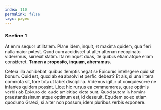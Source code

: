```yaml
---
index: 110
permalink: false
tags: pages
---
```


### Section 1

At enim sequor utilitatem. Plane idem, inquit, et maxima quidem, qua fieri nulla maior potest. Quod cum accidisset ut alter alterum necopinato videremus, surrexit statim. Ita relinquet duas, de quibus etiam atque etiam consideret. **Tamen a proposito, inquam, aberramus.**

Cetera illa adhibebat, quibus demptis negat se Epicurus intellegere quid sit bonum. Quid est, quod ab ea absolvi et perfici debeat? Et ais, si una littera commota sit, fore tota ut labet disciplina. Videmus igitur ut conquiescere ne infantes quidem possint. Licet hic rursus ea commemores, quae optimis verbis ab Epicuro de laude amicitiae dicta sunt. Quod autem in homine praestantissimum atque optimum est, id deseruit. Equidem soleo etiam quod uno Graeci, si aliter non possum, idem pluribus verbis exponere.
